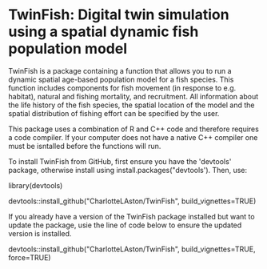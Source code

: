 # TwinFish: Digital twin simulation using a spatial dynamic fish population model 

TwinFish is a package containing a function that allows you to run a dynamic spatial age-based population model for a fish species. This function includes components for fish movement (in response to e.g. habitat), natural and fishing mortality, and recruitment. All information about the life history of the fish species, the spatial location of the model and the spatial distribution of fishing effort can be specified by the user. 

This package uses a combination of R and C++ code and therefore requires a code compiler. If your computer does not have a native C++ compiler one must be isntalled before the functions will run.

To install TwinFish from GitHub, first ensure you have the 'devtools' package, otherwise install using install.packages("devtools'). Then, use:

library(devtools) 

devtools::install_github("CharlotteLAston/TwinFish", build_vignettes=TRUE)

If you already have a version of the TwinFish package installed but want to update the package, usie the line of code below to ensure the updated version is installed. 

devtools::install_github("CharlotteLAston/TwinFish", build_vignettes=TRUE, force=TRUE)
